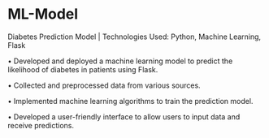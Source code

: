 # ML-Model

Diabetes Prediction Model | Technologies Used: Python, Machine Learning, Flask

• Developed and deployed a machine learning model to predict the likelihood of diabetes in patients using Flask.

• Collected and preprocessed data from various sources.

• Implemented machine learning algorithms to train the prediction model.

• Developed a user-friendly interface to allow users to input data and receive predictions.
